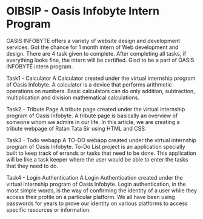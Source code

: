 # OIBSIP - Oasis Infobyte Intern Program
OASIS INFOBYTE offers a variety of website design and development services. Got the chance for 1 month intern of Web development and design. There are 4 task given to complete. After completing all tasks, if everything looks fine, the intern will be certified. Glad to be a part of OASIS INFOBYTE intern program.

Task1 - Calculator
A Calculator created under the virtual internship program of Oasis Infobyte.
A calculator is a device that performs arithmetic operations on numbers. Basic calculators can do only addition, subtraction, multiplication and division mathematical calculations.

Task2 - Tribute Page
A tribute page created under the virtual internship program of Oasis Infobyte.
A tribute page is basically an overview of someone whom we admire in our life. In this article, we are creating a tribute webpage of Ratan Tata Sir using HTML and CSS.

Task3 - Todo webapp
A TO-DO webapp created under the virtual internship program of Oasis Infobyte.
To-Do List project is an application specially built to keep track of errands or tasks that need to be done. This application will be like a task keeper where the user would be able to enter the tasks that they need to do.

Task4 - Login Authentication
A Login Authentication created under the virtual internship program of Oasis Infobyte.
Login authentication, in the most simple words, is the way of confirming the identity of a user while they access their profile on a particular platform. We all have been using passwords for years to prove our identity on various platforms to access specific resources or information.


